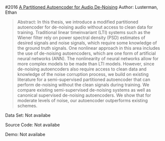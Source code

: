 #2016 [A Partitioned Autoencoder for Audio De-Noising](http://ee.cooper.edu/~keene/assets/lusterman_thesis.pdf)
Author: Lusterman, Ethan
>Abstract: In this thesis, we introduce a modified partitioned autoencoder for de-noising audio without access to clean data for training. Traditional linear timeinvariant (LTI) systems such as the Wiener filter rely on power spectral density (PSD) estimates of desired signals and noise signals, which require some knowledge of the ground truth signals. One nonlinear approach in this area includes the use of de-noising autoencoders, which are one form of artificial neural networks (ANN). The nonlinearity of neural networks allow for more complex models to be made than LTI models. However, since de-noising autoencoders also require access to clean data and knowledge of the noise corruption process, we build on existing literature for a semi-supervised partitioned autoencoder that can perform de-noising without the clean signals during training. We compare existing semi-supervised de-noising systems as well as canonical supervised de-noising autoencoders. We show that for moderate levels of noise, our autoencoder outperforms existing schemes.

Data Set: Not availabe

Source Code: Not availabe

Demo: Not availabe

